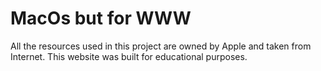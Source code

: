 # MacOs but for WWW


All the resources used in this project are owned by Apple and taken from Internet. This website was built for educational purposes.
